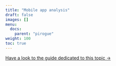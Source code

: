 ```yaml
---
title: "Mobile app analysis"
draft: false
images: []
menu:
  docs:
    parent: "pirogue"
weight: 100
toc: true
---
```


[Have a look to the guide dedicated to this topic →](/guides/g8)